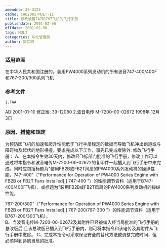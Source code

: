 ```yaml
---
amendno: 39-3125
cadno: CAD2001-MULT-11
title: 修改波音747和767飞机的飞行手册
publishdate: 2001-02-06
effdate: 2001-02-06
tags: MULT
categories: 华北管理局
author: 邵仁明
---
```


### 适用范围 
在中华人民共和国注册的，装用PW4000系列发动机的所有波音747-400/400F和767-200/300系列飞机

### 参考文件
    1.FAA 
AD 2001-01-10    修正案: 39-12080 
    2.波音电传 M-7200-00-02672 1998年 12月 3日


### 原因、措施和规定 
为预防因飞机的加速和爬升性能低于飞行手册规定的数据而导致飞机冲出跑道或与障碍物及起伏的地形相撞，要求完成以下工作，事先已完成者除外: 
    修改飞行手册： 
    A、在本指令生效30天内，修改经飞标部门批准的飞行手册，修改工作可以通过将本指令和波音电传M-7200-00-02672的复印件一起插入到飞行手册中来完成。同时应包括标题为"装用FB2B或FB2T风扇的PW4000系列发动机的操纵性能，747-400"（"Performance for Operation of PW4000 Series Engine with FB2B or FB2T Fans Installed[,] 747-400 "）的性能调节资料（适用于B747-400/400F飞机），或标题为"装用FB2B或FB2T风扇的PW4000系列发动机的操纵性能，
       
767-200/300"（"Performance for Operation of PW4000 Series Engine with FB2B or FB2T Fans Installed[,] 767-200/767-300 "）的性能调节资料（适用于B767-200/300飞机）。   
B、当波音电传M-7200-00-02672及其附件已经被编入经当局批准的飞行手册的总改版后,且该总改版已插入到飞行手册内，则可将本指令和该电传及其附件从飞行手册中撤除。 
    C、完成本指令可采取保证安全的替代方法或调整完成时间，但必须得到适航当局的批准。
